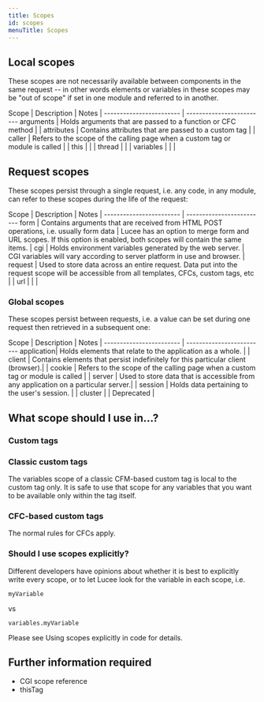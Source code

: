 ```yaml
---
title: Scopes
id: scopes
menuTitle: Scopes
---
```


## Local scopes ##

These scopes are not necessarily available between components in the same request -- in other words elements or variables in these scopes may be "out of scope" if set in one module and referred to in another.

Scope      |                    Description                                                   | Notes |
------------------------   | -------------------------
arguments  |  	Holds arguments that are passed to a function or CFC method                   |        |
attributes |    Contains attributes that are passed to a custom tag                           |        |
caller     |    Refers to the scope of the calling page when a custom tag or module is called |        |
this       |                                                                                  |        |
thread     |                                                                                  |        |
variables  |                                                                                  |        |

## Request scopes ##

These scopes persist through a single request, i.e. any code, in any module, can refer to these scopes during the life of the request:

Scope      |                    Description                                                   | Notes |
------------------------   | -------------------------
form       |  	Contains arguments that are received from HTML POST operations, i.e. usually form data | Lucee has an option to merge form and URL scopes. If this option is enabled, both scopes will contain the same items. |
cgi        |    Holds environment variables generated by the web server. |  CGI variables will vary according to server platform in use and browser. |
request    |   Used to store data across an entire request. Data put into the request scope will be accessible from all templates, CFCs, custom tags, etc |        |
url       |                   |        |

### Global scopes ###

These scopes persist between requests, i.e. a value can be set during one request then retrieved in a subsequent one:

Scope      |                    Description                                                   | Notes |
------------------------   | -------------------------
application|  	Holds elements that relate to the application as a whole.                     |        |
client     |   Contains elements that persist indefinitely for this particular client (browser).|        |
cookie     |    Refers to the scope of the calling page when a custom tag or module is called |        |
server     |    Used to store data that is accessible from any application on a particular server.|        |
session    |     Holds data pertaining to the user's session. |        |
cluster    |                                                                                  |    Deprecated |

## What scope should I use in...? ##

### Custom tags ###

### Classic custom tags ###

The variables scope of a classic CFM-based custom tag is local to the custom tag only. It is safe to use that scope for any variables that you want to be available only within the tag itself.

### CFC-based custom tags ###

The normal rules for CFCs apply.

### Should I use scopes explicitly? ###

Different developers have opinions about whether it is best to explicitly write every scope, or to let Lucee look for the variable in each scope, i.e.

```lucee
myVariable
```
vs

```lucee
variables.myVariable
```
Please see Using scopes explicitly in code for details. 

## Further information required ##

* CGI scope reference
* thisTag
